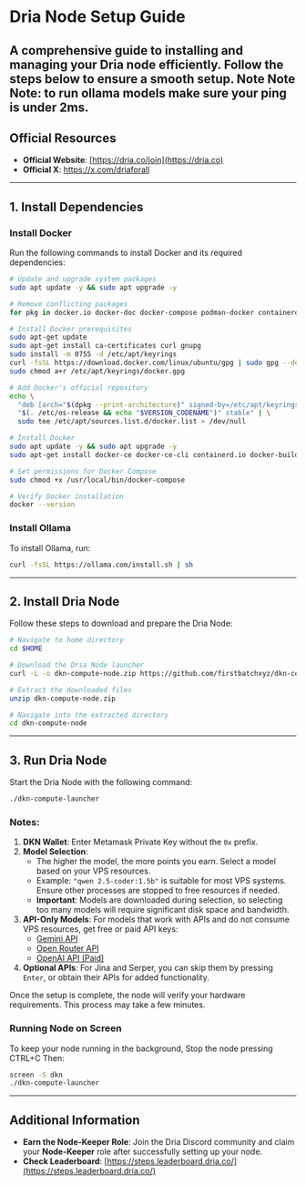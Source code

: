 # Dria Node Setup Guide

A comprehensive guide to installing and managing your Dria node efficiently. Follow the steps below to ensure a smooth setup.
Note Note Note:  to run ollama models make sure your ping is under 2ms.
---

## Official Resources
- **Official Website**: [https://dria.co/join](https://dria.co)  
- **Official X**: https://x.com/driaforall

---

## 1. Install Dependencies

### Install Docker
Run the following commands to install Docker and its required dependencies:

```bash
# Update and upgrade system packages
sudo apt update -y && sudo apt upgrade -y

# Remove conflicting packages
for pkg in docker.io docker-doc docker-compose podman-docker containerd runc; do sudo apt-get remove $pkg; done

# Install Docker prerequisites
sudo apt-get update
sudo apt-get install ca-certificates curl gnupg
sudo install -m 0755 -d /etc/apt/keyrings
curl -fsSL https://download.docker.com/linux/ubuntu/gpg | sudo gpg --dearmor -o /etc/apt/keyrings/docker.gpg
sudo chmod a+r /etc/apt/keyrings/docker.gpg

# Add Docker's official repository
echo \
  "deb [arch="$(dpkg --print-architecture)" signed-by=/etc/apt/keyrings/docker.gpg] https://download.docker.com/linux/ubuntu \
  "$(. /etc/os-release && echo "$VERSION_CODENAME")" stable" | \
  sudo tee /etc/apt/sources.list.d/docker.list > /dev/null

# Install Docker
sudo apt update -y && sudo apt upgrade -y
sudo apt-get install docker-ce docker-ce-cli containerd.io docker-buildx-plugin docker-compose-plugin

# Set permissions for Docker Compose
sudo chmod +x /usr/local/bin/docker-compose

# Verify Docker installation
docker --version
```

### Install Ollama
To install Ollama, run:
```bash
curl -fsSL https://ollama.com/install.sh | sh
```

---

## 2. Install Dria Node

Follow these steps to download and prepare the Dria Node:

```bash
# Navigate to home directory
cd $HOME

# Download the Dria Node launcher
curl -L -o dkn-compute-node.zip https://github.com/firstbatchxyz/dkn-compute-launcher/releases/latest/download/dkn-compute-launcher-linux-amd64.zip

# Extract the downloaded files
unzip dkn-compute-node.zip

# Navigate into the extracted directory
cd dkn-compute-node
```

---

## 3. Run Dria Node

Start the Dria Node with the following command:
```bash
./dkn-compute-launcher
```

### Notes:
1. **DKN Wallet**: Enter Metamask Private Key without the `0x` prefix.
2. **Model Selection**:  
   - The higher the model, the more points you earn. Select a model based on your VPS resources.  
   - Example: `"qwen 2.5-coder:1.5b"` is suitable for most VPS systems. Ensure other processes are stopped to free resources if needed.  
   - **Important**: Models are downloaded during selection, so selecting too many models will require significant disk space and bandwidth.  
3. **API-Only Models**: For models that work with APIs and do not consume VPS resources, get free or paid API keys:  
   - [Gemini API](https://aistudio.google.com/app/apikey)  
   - [Open Router API](https://openrouter.ai/settings/keys)  
   - [OpenAI API (Paid)](https://platform.openai.com/api-keys)  
4. **Optional APIs**: For Jina and Serper, you can skip them by pressing `Enter`, or obtain their APIs for added functionality.  

Once the setup is complete, the node will verify your hardware requirements. This process may take a few minutes.

### Running Node on Screen
To keep your node running in the background, Stop the node pressing CTRL+C Then:
```bash
screen -S dkn
./dkn-compute-launcher
```

---

## Additional Information
- **Earn the Node-Keeper Role**: Join the Dria Discord community and claim your **Node-Keeper** role after successfully setting up your node.
- **Check Leaderboard**: [https://steps.leaderboard.dria.co/](https://steps.leaderboard.dria.co/)
